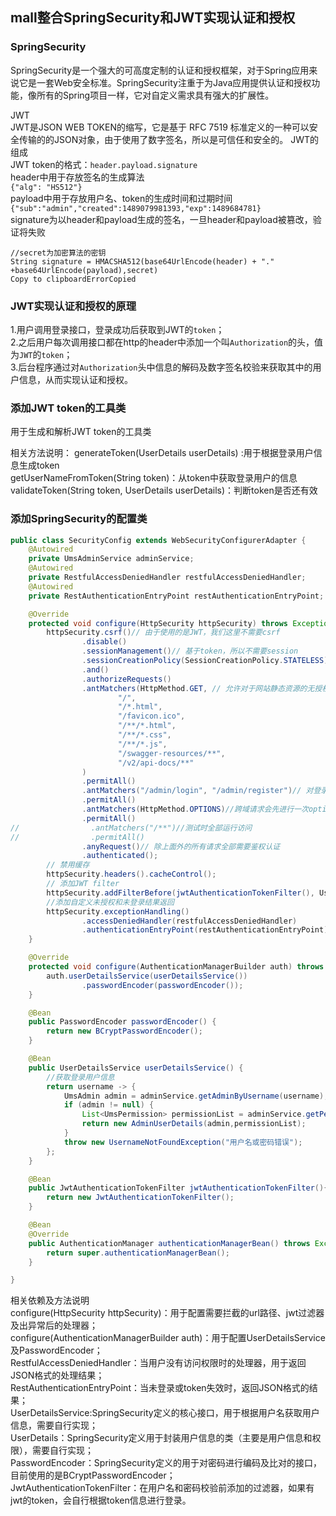 ## mall整合SpringSecurity和JWT实现认证和授权
### SpringSecurity  
SpringSecurity是一个强大的可高度定制的认证和授权框架，对于Spring应用来说它是一套Web安全标准。SpringSecurity注重于为Java应用提供认证和授权功能，像所有的Spring项目一样，它对自定义需求具有强大的扩展性。

JWT  
JWT是JSON WEB TOKEN的缩写，它是基于 RFC 7519 标准定义的一种可以安全传输的的JSON对象，由于使用了数字签名，所以是可信任和安全的。
JWT的组成  
JWT token的格式：`header.payload.signature`  
header中用于存放签名的生成算法  
`{"alg": "HS512"}`  
payload中用于存放用户名、token的生成时间和过期时间  
`{"sub":"admin","created":1489079981393,"exp":1489684781}`  
signature为以header和payload生成的签名，一旦header和payload被篡改，验证将失败
```
//secret为加密算法的密钥
String signature = HMACSHA512(base64UrlEncode(header) + "." +base64UrlEncode(payload),secret)
Copy to clipboardErrorCopied
```
### JWT实现认证和授权的原理  
1.用户调用登录接口，登录成功后获取到JWT的`token`；  
2.之后用户每次调用接口都在http的header中添加一个叫`Authorization`的头，值为`JWT`的`token`；  
3.后台程序通过对`Authorization`头中信息的解码及数字签名校验来获取其中的用户信息，从而实现认证和授权。  

### 添加JWT token的工具类
用于生成和解析JWT token的工具类

相关方法说明：
generateToken(UserDetails userDetails) :用于根据登录用户信息生成token  
getUserNameFromToken(String token)：从token中获取登录用户的信息  
validateToken(String token, UserDetails userDetails)：判断token是否还有效  

### 添加SpringSecurity的配置类
```java
public class SecurityConfig extends WebSecurityConfigurerAdapter {
    @Autowired
    private UmsAdminService adminService;
    @Autowired
    private RestfulAccessDeniedHandler restfulAccessDeniedHandler;
    @Autowired
    private RestAuthenticationEntryPoint restAuthenticationEntryPoint;

    @Override
    protected void configure(HttpSecurity httpSecurity) throws Exception {
        httpSecurity.csrf()// 由于使用的是JWT，我们这里不需要csrf
                .disable()
                .sessionManagement()// 基于token，所以不需要session
                .sessionCreationPolicy(SessionCreationPolicy.STATELESS)
                .and()
                .authorizeRequests()
                .antMatchers(HttpMethod.GET, // 允许对于网站静态资源的无授权访问
                        "/",
                        "/*.html",
                        "/favicon.ico",
                        "/**/*.html",
                        "/**/*.css",
                        "/**/*.js",
                        "/swagger-resources/**",
                        "/v2/api-docs/**"
                )
                .permitAll()
                .antMatchers("/admin/login", "/admin/register")// 对登录注册要允许匿名访问
                .permitAll()
                .antMatchers(HttpMethod.OPTIONS)//跨域请求会先进行一次options请求
                .permitAll()
//                .antMatchers("/**")//测试时全部运行访问
//                .permitAll()
                .anyRequest()// 除上面外的所有请求全部需要鉴权认证
                .authenticated();
        // 禁用缓存
        httpSecurity.headers().cacheControl();
        // 添加JWT filter
        httpSecurity.addFilterBefore(jwtAuthenticationTokenFilter(), UsernamePasswordAuthenticationFilter.class);
        //添加自定义未授权和未登录结果返回
        httpSecurity.exceptionHandling()
                .accessDeniedHandler(restfulAccessDeniedHandler)
                .authenticationEntryPoint(restAuthenticationEntryPoint);
    }

    @Override
    protected void configure(AuthenticationManagerBuilder auth) throws Exception {
        auth.userDetailsService(userDetailsService())
                .passwordEncoder(passwordEncoder());
    }

    @Bean
    public PasswordEncoder passwordEncoder() {
        return new BCryptPasswordEncoder();
    }

    @Bean
    public UserDetailsService userDetailsService() {
        //获取登录用户信息
        return username -> {
            UmsAdmin admin = adminService.getAdminByUsername(username);
            if (admin != null) {
                List<UmsPermission> permissionList = adminService.getPermissionList(admin.getId());
                return new AdminUserDetails(admin,permissionList);
            }
            throw new UsernameNotFoundException("用户名或密码错误");
        };
    }

    @Bean
    public JwtAuthenticationTokenFilter jwtAuthenticationTokenFilter(){
        return new JwtAuthenticationTokenFilter();
    }

    @Bean
    @Override
    public AuthenticationManager authenticationManagerBean() throws Exception {
        return super.authenticationManagerBean();
    }

}
```

相关依赖及方法说明  
configure(HttpSecurity httpSecurity)：用于配置需要拦截的url路径、jwt过滤器及出异常后的处理器；  
configure(AuthenticationManagerBuilder auth)：用于配置UserDetailsService及PasswordEncoder；  
RestfulAccessDeniedHandler：当用户没有访问权限时的处理器，用于返回JSON格式的处理结果；  
RestAuthenticationEntryPoint：当未登录或token失效时，返回JSON格式的结果；  
UserDetailsService:SpringSecurity定义的核心接口，用于根据用户名获取用户信息，需要自行实现；  
UserDetails：SpringSecurity定义用于封装用户信息的类（主要是用户信息和权限），需要自行实现；  
PasswordEncoder：SpringSecurity定义的用于对密码进行编码及比对的接口，目前使用的是BCryptPasswordEncoder；  
JwtAuthenticationTokenFilter：在用户名和密码校验前添加的过滤器，如果有jwt的token，会自行根据token信息进行登录。  

